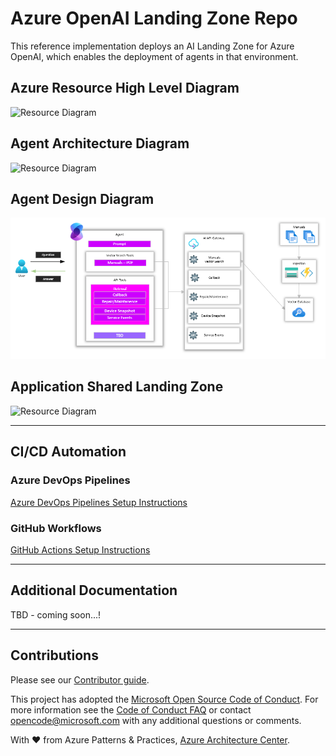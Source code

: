 # Azure OpenAI Landing Zone Repo

This reference implementation deploys an AI Landing Zone for Azure OpenAI, which enables the deployment of agents in that environment.

## Azure Resource High Level Diagram

![Resource Diagram](docs/images/azure-openai-baseline-landing-zone.png)

## Agent Architecture Diagram

![Resource Diagram](docs/images/Agent-Architecture-Overview.png)

## Agent Design Diagram

![Resource Diagram](docs/images/Agent-Architecture-Design.png)

## Application Shared Landing Zone

![Resource Diagram](docs/images/AI_Shared_Landing_Zone.png)

---

## CI/CD Automation

### Azure DevOps Pipelines

[Azure DevOps Pipelines Setup Instructions](.azuredevops/readme.md)

### GitHub Workflows

[GitHub Actions Setup Instructions](.github/setup.md)

---

## Additional Documentation

TBD - coming soon...!

---

## Contributions

Please see our [Contributor guide](./CONTRIBUTING.md).

This project has adopted the [Microsoft Open Source Code of Conduct](https://opensource.microsoft.com/codeofconduct/). For more information see the [Code of Conduct FAQ](https://opensource.microsoft.com/codeofconduct/faq/) or contact <opencode@microsoft.com> with any additional questions or comments.

With :heart: from Azure Patterns & Practices, [Azure Architecture Center](https://azure.com/architecture).
